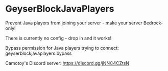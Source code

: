 # GeyserBlockJavaPlayers
Prevent Java players from joining your server - make your server Bedrock-only!

There is currently no config - drop in and it works!

Bypass permission for Java players trying to connect:
geyserblockjavaplayers.bypass

Camotoy's Discord server: https://discord.gg/jNNC4CZtsN
